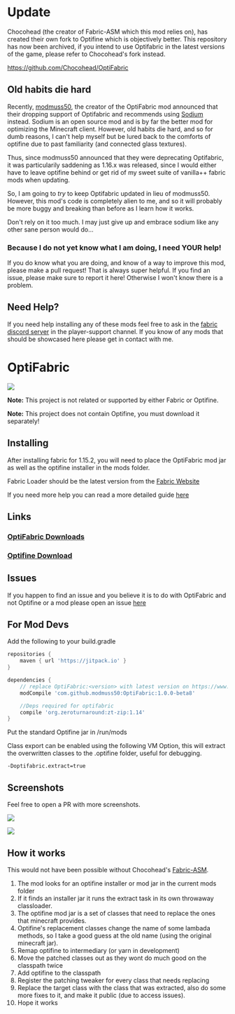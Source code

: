 # Update
Chocohead (the creator of Fabric-ASM which this mod relies on), has created their own fork to Optifine which is objectively better. This repository has now been archived, if you intend to use Optifabric in the latest versions of the game, please refer to Chocohead's fork instead.

https://github.com/Chocohead/OptiFabric

## Old habits die hard

Recently, [modmuss50](https://github.com/modmuss50), the creator of the OptiFabric mod announced that their dropping support of Optifabric and recommends using [Sodium](https://github.com/jellysquid3/sodium-fabric) instead. Sodium is an open source mod and is by far the better mod for optimizing the Minecraft client. However, old habits die hard, and so for dumb reasons, I can't help myself but be lured back to the comforts of optifine due to past familiarity (and connected glass textures).

Thus, since modmuss50 announced that they were deprecating Optifabric, it was particularily saddening as 1.16.x was released, since I would either have to leave optifine behind or get rid of my sweet suite of vanilla++ fabric mods when updating.

So, I am going to *try* to keep Optifabric updated in lieu of modmuss50. However, this mod's code is completely alien to me, and so it will probably be more buggy and breaking than before as I learn how it works.

Don't rely on it too much. I may just give up and embrace sodium like any other sane person would do...

### Because I do not yet know what I am doing, I need YOUR help!

If you do know what you are doing, and know of a way to improve this mod, please make a pull request! That is always super helpful. If you find an issue, please make sure to report it here! Otherwise I won't know there is a problem.


## Need Help?

If you need help installing any of these mods feel free to ask in the [fabric discord server](https://discord.gg/v6v4pMv) in the player-support channel. If you know of any mods that should be showcased here please get in contact with me.
# OptiFabric

![](https://ss.modmuss50.me/javaw_2019-05-22_20-33-34.jpg)

__Note:__ This project is not related or supported by either Fabric or Optifine.

__Note:__ This project does not contain Optifine, you must download it separately!

## Installing

After installing fabric for 1.15.2, you will need to place the OptiFabric mod jar as well as the optifine installer in the mods folder.

Fabric Loader should be the latest version from the [Fabric Website](https://fabricmc.net/use/)

If you need more help you can read a more detailed guide [here](https://github.com/modmuss50/OptiFabric/wiki/Install-Tutorial)


## Links

### [OptiFabric Downloads](https://minecraft.curseforge.com/projects/optifabric)

### [Optifine Download](https://optifine.net/downloads)

## Issues

If you happen to find an issue and you believe it is to do with OptiFabric and not Optifine or a mod please open an issue [here](https://github.com/modmuss50/OptiFabric/issues) 


## For Mod Devs

Add the following to your build.gradle

```groovy
repositories {
    maven { url 'https://jitpack.io' }
}

dependencies {
    // replace OptiFabric:<version> with latest version on https://www.curseforge.com/minecraft/mc-mods/optifabric/files that fits your MC version
    modCompile 'com.github.modmuss50:OptiFabric:1.0.0-beta8'

    //Deps required for optifabric
    compile 'org.zeroturnaround:zt-zip:1.14'
} 
```

Put the standard Optifine jar in /run/mods

Class export can be enabled using the following VM Option, this will extract the overwritten classes to the .optifine folder, useful for debugging.

`-Doptifabric.extract=true`

## Screenshots

Feel free to open a PR with more screenshots.

![](https://ss.modmuss50.me/javaw_2019-05-22_20-36-25.jpg)

![](https://ss.modmuss50.me/javaw_2019-05-22_19-49-41.jpg)

## How it works

This would not have been possible without Chocohead's [Fabric-ASM](https://github.com/Chocohead/Fabric-ASM).

1. The mod looks for an optifine installer or mod jar in the current mods folder
2. If it finds an installer jar it runs the extract task in its own throwaway classloader.
3. The optifine mod jar is a set of classes that need to replace the ones that minecraft provides.
4. Optifine's replacement classes change the name of some lambada methods, so I take a good guess at the old name (using the original minecraft jar).
5. Remap optifine to intermediary (or yarn in development)
6. Move the patched classes out as they wont do much good on the classpath twice
7. Add optifine to the classpath
8. Register the patching tweaker for every class that needs replacing
9. Replace the target class with the class that was extracted, also do some more fixes to it, and make it public (due to access issues).
10. Hope it works
